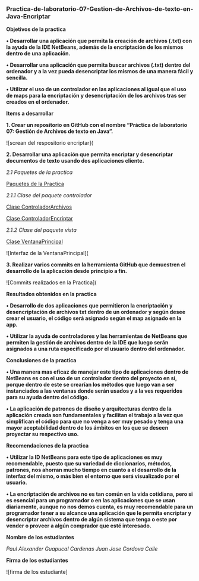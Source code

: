 ### Practica-de-laboratorio-07-Gestion-de-Archivos-de-texto-en-Java-Encriptar

**Objetivos de la practica**

**•	Desarrollar una aplicación que permita la creación de archivos (.txt) con la ayuda de la IDE NetBeans, además de la encriptación de los mismos dentro de una aplicación.**

**•	Desarrollar una aplicación que permita buscar archivos (.txt) dentro del ordenador y a la vez pueda desencriptar los mismos de una manera fácil y sencilla.**

**•	Utilizar el uso de un controlador en las aplicaciones al igual que el uso de maps para la encriptación y desencriptación de los archivos tras ser creados en el ordenador.**

**Items a desarrollar**

**1. Crear un repositorio en GitHub con el nombre “Práctica de laboratorio 07: Gestión de Archivos de texto en Java”.**

![screan del respositorio encriptar](

**2. Desarrollar una aplicación que permita encriptar y desencriptar documentos de texto usando dos aplicaciones cliente.**

*2.1 Paquetes de la practica*

[Paquetes de la Practica](https://github.com/juancvxpro/Pr-ctica-de-laboratorio-07-Gesti-n-de-Archivos-de-texto-en-Java-Encriptar/tree/master/test/ec/ups/edu)

*2.1.1 Clase del paquete controlador*

[Clase ControladorArchivos](https://github.com/juancvxpro/Pr-ctica-de-laboratorio-07-Gesti-n-de-Archivos-de-texto-en-Java-Encriptar/blob/master/test/ec/ups/edu/controlador/ControladorArchivo.java)

[Clase ControladorEncriptar](https://github.com/juancvxpro/Pr-ctica-de-laboratorio-07-Gesti-n-de-Archivos-de-texto-en-Java-Encriptar/blob/master/test/ec/ups/edu/controlador/ControladorEncriptar.java)

*2.1.2 Clase del paquete vista*

[Clase VentanaPrincipal](https://github.com/juancvxpro/Pr-ctica-de-laboratorio-07-Gesti-n-de-Archivos-de-texto-en-Java-Encriptar/blob/master/test/ec/ups/edu/vista/VentanaPrincipal.java)

![Interfaz de la VentanaPrincipal](

**3. Realizar varios commits en la herramienta GitHub que demuestren el desarrollo de la aplicación desde principio a fin.**

![Commits realizados en la Practica](

**Resultados obtenidos en la practica**

**•	Desarrollo de dos aplicaciones que permitieron la encriptación y desencriptación de archivos txt dentro de un ordenador y según desee crear el usuario, el código será asignado según el map asignado en la app.**

**•	Utilizar la ayuda de controladores y las herramientas de NetBeans que permiten la gestión de archivos dentro de la IDE que luego serán asignados a una ruta especificado por el usuario dentro del ordenador.**

**Conclusiones de la practica**

**•	Una manera mas eficaz de manejar este tipo de aplicaciones dentro de NetBeans es con el uso de un controlador dentro del proyecto en sí, porque dentro de este se crearían los métodos que luego van a ser instanciados a las ventanas donde serán usados y a la ves requeridos para su ayuda dentro del código.**

**• La aplicación de patrones de diseño y arquitecturas dentro de la aplicación creada son fundamentales y facilitan el trabajo a la vez que simplifican el código para que no venga a ser muy pesado y tenga una mayor aceptabilidad dentro de los ámbitos en los que se deseen proyectar su respectivo uso.**

**Recomendaciones de la practica**

**•	Utilizar la ID NetBeans para este tipo de aplicaciones es muy recomendable, puesto que su variedad de diccionarios, métodos, patrones, nos ahorran mucho tiempo en cuanto a el desarrollo de la interfaz del mismo, o más bien el entorno que será visualizado por el usuario.**

**•	La encriptación de archivos no es tan común en la vida cotidiana, pero si es esencial para un programador o en las aplicaciones que se usan diariamente, aunque no nos demos cuenta, es muy recomendable para un programador tener a su alcance una aplicación que le permita encriptar y desencriptar archivos dentro de algún sistema que tenga o este por vender o proveer a algún comprador que esté interesado.**

**Nombre de los estudiantes**

*Paul Alexander Guapucal Cardenas*
*Juan Jose Cordova Calle*

**Firma de los estudiantes**

![firma de los estudiante]
